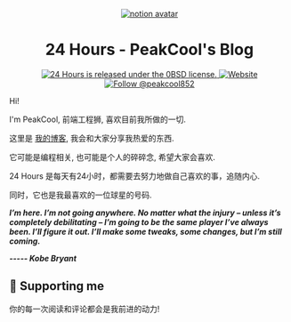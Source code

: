 <p align="center">
  <a href="https://minimal-blog.lekoarts.de">
    <img src="https://notion-avatar.vercel.app/api/img/eyJmYWNlIjoxMywibm9zZSI6MCwibW91dGgiOjAsImV5ZXMiOjcsImV5ZWJyb3dzIjo2LCJnbGFzc2VzIjo1LCJoYWlyIjoxMCwiYWNjZXNzb3JpZXMiOjAsImRldGFpbHMiOjAsImJlYXJkIjowLCJmbGlwIjowLCJjb2xvciI6InJnYmEoMjU1LCAwLCAwLCAwKSIsInNoYXBlIjoibm9uZSJ9" alt="notion avatar">
  </a>
</p>
<h1 align="center">
  24 Hours - PeakCool's Blog
</h1>

<p align="center">
  <a href="https://github.com/peakcool/blog/blob/master/LICENSE">
    <img src="https://img.shields.io/badge/license-0BSD-blue.svg" alt="24 Hours is released under the 0BSD license." />
  </a>
  <a href="https://blog.peakcool.cn">
    <img alt="Website" src="https://img.shields.io/badge/-website-blue">
  </a>
  <a href="https://twitter.com/intent/follow?screen_name=Peakcool852">
    <img src="https://img.shields.io/twitter/follow/PeakCool852.svg?label=Follow%20@peakcool" alt="Follow @peakcool852" />
  </a>
</p>

Hi!

I'm PeakCool, 前端工程狮, 喜欢目前我所做的一切.

这里是 [我的博客](https://blog.peakcool.cn), 我会和大家分享我热爱的东西.

它可能是编程相关, 也可能是个人的碎碎念, 希望大家会喜欢.

24 Hours 是每天有24小时，都需要去努力地做自己喜欢的事，追随内心.

同时，它也是我最喜欢的一位球星的号码.

***I’m here. I’m not going anywhere. No matter what the injury – unless it’s completely debilitating – I’m going to be the same player I’ve always been. I’ll figure it out. I’ll make some tweaks, some changes, but I’m still coming.***

***----- Kobe Bryant***

## 🌟 Supporting me

你的每一次阅读和评论都会是我前进的动力!
